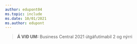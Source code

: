 ```yaml
---
author: edupont04
ms.topic: include
ms.date: 10/01/2021
ms.author: edupont
---
```

> **Á VIÐ UM:** Business Central 2021 útgáfutímabil 2 og nýrri
